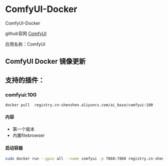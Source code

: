 # ComfyUI-Docker
ComfyUI-Docker

github官网 [ComfyUI](https://github.com/comfyanonymous/ComfyUI)

应用名称：ComfyUI

## ComfyUI Docker 镜像更新
支持的插件：
- 

### comfyui:100

``` bash
docker pull  registry.cn-shenzhen.aliyuncs.com/ai_base/comfyui:100
```

#### 内容
- 第一个版本
- 内置filebrowser


#### 启动容器
```bash
sudo docker run --gpus all --name comfyui -p 7860:7860 registry.cn-shenzhen.aliyuncs.com/ai_base/comfyui:100
```

